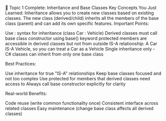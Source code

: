 ﻿🎯 Topic 1 Complete: Inheritance and Base Classes
Key Concepts You Just Learned:
Inheritance allows you to create new classes based on existing classes. The new class (derived/child) inherits all the members of the base class (parent) and can add its own specific features.
Important Points:

Use : syntax for inheritance (class Car : Vehicle)
Derived classes must call base class constructor using base() keyword
protected members are accessible in derived classes but not from outside
IS-A relationship: A Car IS-A Vehicle, so you can treat a Car as a Vehicle
Single inheritance only - C# classes can inherit from only one base class

Best Practices:

Use inheritance for true "IS-A" relationships
Keep base classes focused and not too complex
Use protected for members that derived classes need access to
Always call base constructor explicitly for clarity

Real-world Benefits:

Code reuse (write common functionality once)
Consistent interface across related classes
Easy maintenance (change base class affects all derived classes)